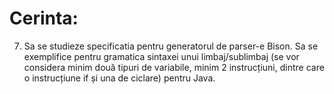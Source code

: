 # Cerinta:

7. Sa se studieze specificatia pentru generatorul de parser-e Bison. Sa se 
exemplifice pentru gramatica sintaxei unui limbaj/sublimbaj (se vor considera 
minim două tipuri de variabile, minim 2 instrucțiuni, dintre care o instrucțiune if și 
una de ciclare) pentru Java.